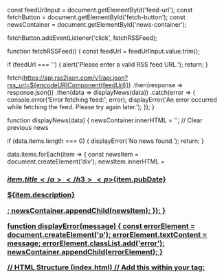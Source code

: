 const feedUrlInput = document.getElementById('feed-url');
const fetchButton = document.getElementById('fetch-button');
const newsContainer = document.getElementById('news-container');

fetchButton.addEventListener('click', fetchRSSFeed);

function fetchRSSFeed() {
  const feedUrl = feedUrlInput.value.trim();

  if (feedUrl === '') {
    alert('Please enter a valid RSS feed URL.');
    return;
  }

  fetch(https://api.rss2json.com/v1/api.json?rss_url=${encodeURIComponent(feedUrl)})
    .then(response => response.json())
    .then(data => displayNews(data))
    .catch(error => {
      console.error('Error fetching feed:', error);
      displayError('An error occurred while fetching the feed. Please try again later.');
    });
}

function displayNews(data) {
  newsContainer.innerHTML = ''; // Clear previous news

  if (data.items.length === 0) {
    displayError('No news found.');
    return;
  }

  data.items.forEach(item => {
    const newsItem = document.createElement('div');
    newsItem.innerHTML = 
      <h3><a href="${item.link}">${item.title}</a></h3>
      <p>${item.pubDate}</p>
      <p>${item.description}</p>
    ;
    newsContainer.appendChild(newsItem);
  });
}

function displayError(message) {
  const errorElement = document.createElement('p');
  errorElement.textContent = message;
  errorElement.classList.add('error');
  newsContainer.appendChild(errorElement);
}

// HTML Structure (index.html)
// Add this within your <body> tag:
